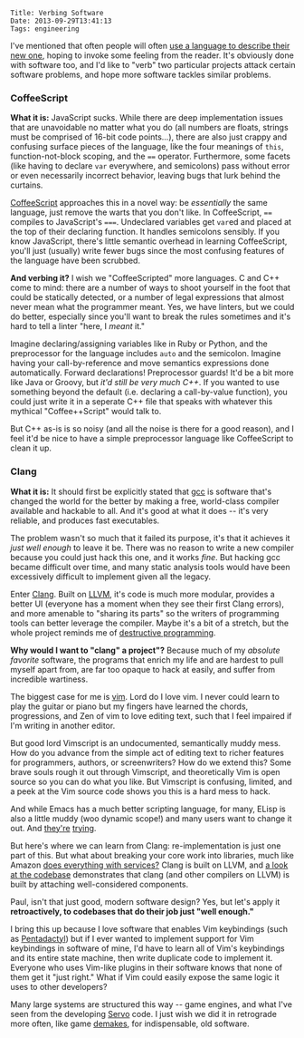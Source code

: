     Title: Verbing Software
    Date: 2013-09-29T13:41:13
    Tags: engineering

I've mentioned that often people will often
[use a language to describe their new one][1], hoping to invoke some feeling
from the reader. It's obviously done with software too, and I'd like to "verb"
two particular projects attack certain software problems, and hope more software
tackles similar problems.

### CoffeeScript

<!-- more -->

**What it is:** JavaScript sucks. While there are deep implementation issues
that are unavoidable no matter what you do (all numbers are floats, strings must
be comprised of 16-bit code points...), there are also just crappy and confusing
surface pieces of the language, like the four meanings of `this`,
function-not-block scoping, and the `==` operator. Furthermore, some facets
(like having to declare `var` everywhere, and semicolons) pass without error or
even necessarily incorrect behavior, leaving bugs that lurk behind the curtains.

[CoffeeScript][2] approaches this in a novel way: be _essentially_ the same
language, just remove the warts that you don't like. In CoffeeScript, `==`
compiles to JavaScript's `===`. Undeclared variables get `var`ed and placed at
the top of their declaring function. It handles semicolons sensibly. If you know
JavaScript, there's little semantic overhead in learning CoffeeScript, you'll
just (usually) write fewer bugs since the most confusing features of the
language have been scrubbed.

**And verbing it?** I wish we "CoffeeScripted" more languages. C and C++ come
to mind: there are a number of ways to shoot yourself in the foot that could be
statically detected, or a number of legal expressions that almost never mean
what the programmer meant. Yes, we have linters, but we could do better,
especially since you'll want to break the rules sometimes and it's hard to tell
a linter "here, I _meant_ it."

Imagine declaring/assigning variables like in Ruby or Python, and the preprocessor
for the language includes `auto` and the semicolon. Imagine having your
call-by-reference and move semantics expressions done automatically.
Forward declarations! Preprocessor guards! It'd be a bit more like Java or
Groovy, but _it'd still be very much C++_. If you wanted to use something beyond
the default (i.e. declaring a call-by-value function), you could just write it
in a seperate C++ file that speaks with whatever this mythical "Coffee++Script"
would talk to.

But C++ as-is is so noisy (and all the noise is there for a good reason), and I
feel it'd be nice to have a simple preprocessor language like CoffeeScript to
clean it up.

### Clang

**What it is:** It should first be explicitly stated that [gcc][3] is software
that's changed the world for the better by making a free, world-class compiler
available and hackable to all. And it's good at what it does -- it's very
reliable, and produces fast executables.

The problem wasn't so much that it failed its purpose, it's that it achieves it
_just well enough_ to leave it be. There was no reason to write a new compiler
because you could just hack this one, and it works _fine_. But hacking gcc
became difficult over time, and many static analysis tools would have been
excessively difficult to implement given all the legacy.

Enter [Clang][4]. Built on [LLVM][5], it's code is much more modular, provides
a better UI (everyone has a moment when they see their first Clang errors), and
more amenable to "sharing its parts" so the writers of programming tools can
better leverage the compiler. Maybe it's a bit of a stretch, but the whole
project reminds me of [destructive programming][6].

**Why would I want to "clang" a project"?** Because much of my _absolute favorite_
software, the programs that enrich my life and are hardest to pull myself apart
from, are far too opaque to hack at easily, and suffer from incredible wartiness.

The biggest case for me is [vim][7]. Lord do I love vim. I never could learn to
play the guitar or piano but my fingers have learned the chords, progressions,
and Zen of vim to love editing text, such that I feel impaired if I'm writing in
another editor.

But good lord Vimscript is an undocumented, semantically muddy mess. How do you
advance from the simple act of editing text to richer features for programmers,
authors, or screenwriters? How do we extend this? Some brave souls rough it
out through Vimscript, and theoretically Vim is open source so you can do what
you like. But Vimscript is confusing, limited, and a peek at the Vim source code
shows you this is a hard mess to hack.

And while Emacs has a much better scripting language, for many, ELisp is also a
little muddy (woo dynamic scope!) and many users want to change it out.
And [they're][8] [trying][9].

But here's where we can learn from Clang: re-implementation is just one part of
this. But what about breaking your core work into libraries, much like Amazon
[does everything with services?][11] Clang is built on LLVM, and [a look at the codebase][12]
demonstrates that clang (and other compilers on LLVM) is built by attaching
well-considered components.

Paul, isn't that just good, modern software design? Yes, but let's apply it
**retroactively, to codebases that do their job just "well enough."**

I bring this up because I love software that enables Vim keybindings (such as
[Pentadactyl][10]) but if I ever wanted to implement support for Vim keybindings
in software of mine, I'd have to learn all of Vim's keybindings and
its entire state machine, then write duplicate code to implement it. Everyone
who uses Vim-like plugins in their software knows that none of them get it
"just right." What if Vim could easily expose the same logic it uses to other
developers?

Many large systems are structured this way -- game engines, and what I've seen
from the developing [Servo][13] code. I just wish we did it in retrograde more
often, like game [demakes][14], for indispensable, old software.

   [1]: http://www.morepaul.com/2010/07/languages-to-describe-languages.html
   [2]: http://coffeescript.org/
   [3]: http://gcc.gnu.org/
   [4]: http://clang.llvm.org/
   [5]: http://www.llvm.org/
   [6]: http://dpm.pen.io/
   [7]: http://www.vim.org/
   [8]: http://www.emacswiki.org/emacs/GuileEmacs
   [9]: http://common-lisp.net/project/climacs/
   [10]: http://5digits.org/pentadactyl/
   [11]: https://plus.google.com/112678702228711889851/posts/eVeouesvaVX
   [12]: http://llvm.org/docs/GettingStarted.html#llvm-lib
   [13]: https://github.com/mozilla/servo
   [14]: http://en.wikipedia.org/wiki/Video_game_remake#.22Demakes.22
